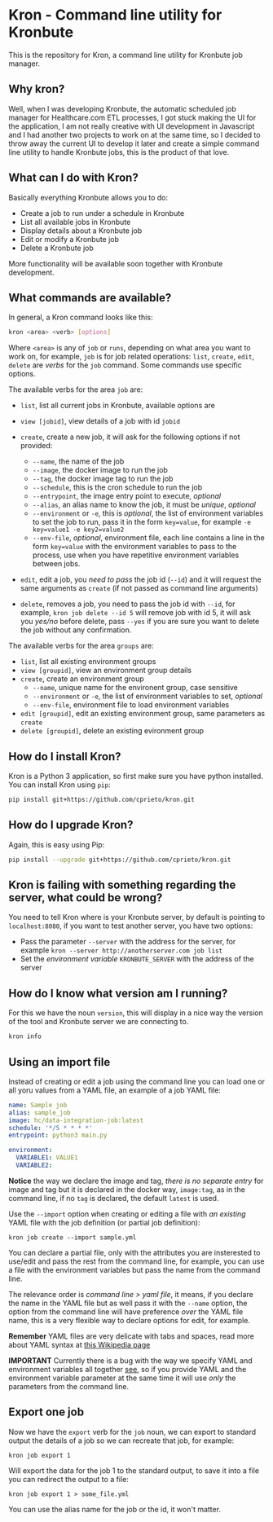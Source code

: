 # Kron - Command line utility for Kronbute

This is the repository for Kron, a command line utility for Kronbute job manager.

## Why kron?

Well, when I was developing Kronbute, the automatic scheduled job manager for Healthcare.com ETL processes, I got stuck making the UI for the application, I am not really creative with UI development in Javascript and I had another two projects to work on at the same time, so I decided to throw away the current UI to develop it later and create a simple command line utility to handle Kronbute jobs, this is the product of that love.

## What can I do with Kron?

Basically everything Kronbute allows you to do:

- Create a job to run under a schedule in Kronbute
- List all available jobs in Kronbute
- Display details about a Kronbute job
- Edit or modify a Kronbute job
- Delete a Kronbute job

More functionality will be available soon together with Kronbute development.

## What commands are available?

In general, a Kron command looks like this:

```sh
kron <area> <verb> [options]
```

Where `<area>` is any of `job` or `runs`, depending on what area you want to work on, for example, `job` is for job related operations: `list`, `create`, `edit`, `delete` are _verbs_ for the `job` command. Some commands use specific options.

The available verbs for the area `job` are:

- `list`, list all current jobs in Kronbute, available options are
- `view [jobid]`, view details of a job with id `jobid` 
- `create`, create a new job, it will ask for the following options if not provided:

  - `--name`, the name of the job
  - `--image`, the docker image to run the job
  - `--tag`, the docker image tag to run the job
  - `--schedule`, this is the cron schedule to run the job
  - `--entrypoint`, the image entry point to execute, _optional_
  - `--alias`, an alias name to know the job, it must be _unique_, _optional_
  - `--environment` or `-e`, this is _optional_, the list of environment variables to set the job to run, pass it in the form `key=value`, for example `-e key=value1 -e key2=value2`
  - `--env-file`, _optional_, environment file, each line contains a line in the form `key=value` with the environment variables to pass to the process, use when you have repetitive environment variables between jobs.

- `edit`, edit a job, you _need to pass_ the job id (`--id`) and it will request the same arguments as `create` (if not passed as command line arguments)
- `delete`, removes a job, you need to pass the job id with `--id`, for example, `kron job delete --id 5` will remove job with id 5, it will ask you _yes/no_ before delete, pass `--yes` if you are sure you want to delete the job without any confirmation.

The available verbs for the area `groups` are:

- `list`, list all existing environment groups
- `view [groupid]`, view an environment group details
- `create`, create an environment group
    - `--name`, unique name for the environent group, case sensitive
    - `--environment` or `-e`, the list of environment variables to set, _optional_
    - `--env-file`, environment file to load environment variables
- `edit [groupid]`, edit an existing environment group, same parameters as `create`
- `delete [groupid]`, delete an existing evironment group

## How do I install Kron?

Kron is a Python 3 application, so first make sure you have python installed. You can install Kron using `pip`:

```sh
pip install git+https://github.com/cprieto/kron.git
```

## How do I upgrade Kron?

Again, this is easy using Pip:

```sh
pip install --upgrade git+https://github.com/cprieto/kron.git
```

## Kron is failing with something regarding the server, what could be wrong?

You need to tell Kron where is your Kronbute server, by default is pointing to `localhost:8080`, if you want to test another server, you have two options:

 - Pass the parameter `--server` with the address for the server, for example `kron --server http://anotherserver.com job list`
 - Set the _environment variable_ `KRONBUTE_SERVER` with the address of the server

## How do I know what version am I running?

For this we have the noun `version`, this will display in a nice way the version of the tool and Kronbute server we are connecting to.

```sh
kron info
```

## Using an import file

Instead of creating or edit a job using the command line you can load one or all yoru values from a YAML file, an example of a job YAML file:

```yaml
name: Sample job
alias: sample_job
image: hc/data-integration-job:latest
schedule: '*/5 * * * *'
entrypoint: python3 main.py

environment:
  VARIABLE1: VALUE1
  VARIABLE2:
```

**Notice** the way we declare the image and tag, _there is no separate entry_ for image and tag but it is declared in the docker way, `image:tag`, as in the command line, if no `tag` is declared, the default `latest` is used.

Use the `--import` option when creating or editing a file with _an existing_ YAML file with the job definition (or partial job definition):

```
kron job create --import sample.yml
```

You can declare a partial file, only with the attributes you are insterested to use/edit and pass the rest from the command line, for example, you can use a file with the environment variables but pass the name from the command line.

The relevance order is _command line > yaml file_, it means, if you declare the name in the YAML file but as well pass it with the `--name` option, the option from the command line will have preference _over_ the YAML file name, this is a very flexible way to declare options for edit, for example.

**Remember** YAML files are very delicate with tabs and spaces, read more about YAML syntax at [this Wikipedia page](https://en.wikipedia.org/wiki/YAML)

**IMPORTANT** Currently there is a bug with the way we specify YAML and environment variables all together [see](https://www.pivotaltracker.com/story/show/160248865), so if you provide YAML and the environment variable parameter at the same time it will use _only_ the parameters from the command line.

## Export one job

Now we have the `export` verb for the `job` noun, we can export to standard output the details of a job so we can recreate that job, for example:

```
kron job export 1
```

Will export the data for the job 1 to the standard output, to save it into a file you can redirect the output to a file:

```
kron job export 1 > some_file.yml
```

You can use the alias name for the job or the id, it won't matter.

